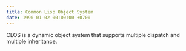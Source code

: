 ```yaml
---
title: Common Lisp Object System
date: 1990-01-02 00:00:00 +0700
---
```


CLOS is a dynamic object system that supports multiple dispatch and multiple inheritance.
